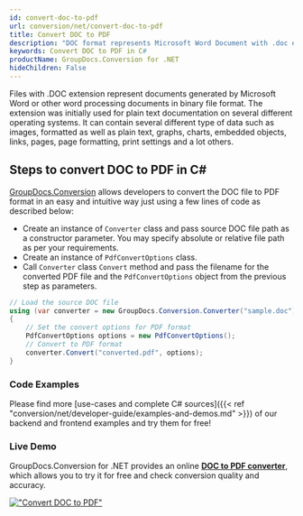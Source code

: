 ```yaml
---
id: convert-doc-to-pdf
url: conversion/net/convert-doc-to-pdf
title: Convert DOC to PDF
description: "DOC format represents Microsoft Word Document with .doc extension. Learn how to convert DOC to PDF file programmatically in C# language using GroupDocs.Conversion for .NET library."
keywords: Convert DOC to PDF in C#
productName: GroupDocs.Conversion for .NET
hideChildren: False
---
```


Files with .DOC extension represent documents generated by Microsoft Word or other word processing documents in binary file format. The extension was initially used for plain text documentation on several different operating systems. It can contain several different type of data such as images, formatted as well as plain text, graphs, charts, embedded objects, links, pages, page formatting, print settings and a lot others.

## Steps to convert DOC to PDF in C#

[GroupDocs.Conversion](https://products.groupdocs.com/conversion/net) allows developers to convert the DOC file to PDF format in an easy and intuitive way just using a few lines of code as described below:

* Create an instance of `Converter` class and pass source DOC file path as a constructor parameter. You may specify absolute or relative file path as per your requirements. 
* Create an instance of `PdfConvertOptions` class.
* Call `Converter` class `Convert` method and pass the filename for the converted PDF file and the `PdfConvertOptions` object from the previous step as parameters.

```csharp
// Load the source DOC file
using (var converter = new GroupDocs.Conversion.Converter("sample.doc"))
{
    // Set the convert options for PDF format
    PdfConvertOptions options = new PdfConvertOptions();
    // Convert to PDF format
    converter.Convert("converted.pdf", options);
}
```

### Code Examples

Please find more [use-cases and complete C# sources]({{< ref "conversion/net/developer-guide/examples-and-demos.md" >}}) of our backend and frontend examples and try them for free!

### Live Demo

GroupDocs.Conversion for .NET provides an online [**DOC to PDF converter**](https://products.groupdocs.app/conversion/doc-to-pdf), which allows you to try it for free and check conversion quality and accuracy.

[!["Convert DOC to PDF"](conversion/net/images/convert-doc-to-pdf.png)](https://products.groupdocs.app/conversion/doc-to-pdf)